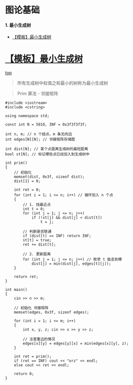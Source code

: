 # 图论基础

#### 1. 最小生成树
   * [【模板】最小生成树](#模板最小生成树)




# [【模板】最小生成树](https://www.luogu.com.cn/problem/P3366)
[top](#1-最小生成树)  
>所有⽣成树中权值之和最⼩的树称为最⼩⽣成树
  
>Prim 算法 - 邻接矩阵
```
#include <iostream>
#include <cstring>

using namespace std;

const int N = 5010, INF = 0x3f3f3f3f;

int n, m; // n 个结点，m 条无向边
int edges[N][N]; // 邻接矩阵存储图

int dist[N]; // 某个点距离生成树的最短距离
bool st[N]; // 标记哪些点已经加入到生成树中

int prim()
{
	// 初始化
	memset(dist, 0x3f, sizeof dist);
	dist[1] = 0;

	int ret = 0;
	for (int i = 1; i <= n; i++) // 循环加入 n 个点
	{
		// 1. 找最近点
		int t = 0;
		for (int j = 1; j <= n; j++)
			if (!st[j] && dist[j] < dist[t])
				t = j;

		// 判断是否联通
		if (dist[t] == INF) return INF;
		st[t] = true;
		ret += dist[t];

		// 2. 更新距离
		for (int j = 1; j <= n; j++) // 枚举 t 能走到哪
			dist[j] = min(dist[j], edges[t][j]);
	}

	return ret;
}

int main()
{
	cin >> n >> m;

	// 初始化 邻接矩阵
	memset(edges, 0x3f, sizeof edges);

	for (int i = 1; i <= m; i++)
	{
		int x, y, z; cin >> x >> y >> z;

		// 注意重边的情况
		edges[x][y] = edges[y][x] = min(edges[x][y], z);
	}

	int ret = prim();
	if (ret == INF) cout << "orz" << endl;
	else cout << ret << endl;

	return 0;
}
```
